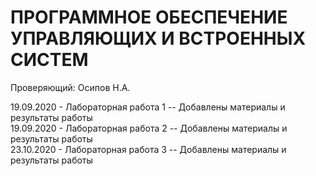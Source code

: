 # ПРОГРАММНОЕ ОБЕСПЕЧЕНИЕ УПРАВЛЯЮЩИХ И ВСТРОЕННЫХ СИСТЕМ
Проверяющий: Осипов Н.А.

19.09.2020 - Лабораторная работа 1 -- Добавлены материалы и результаты работы  
19.09.2020 - Лабораторная работа 2 -- Добавлены материалы и результаты работы  
23.10.2020 - Лабораторная работа 3 -- Добавлены материалы и результаты работы
